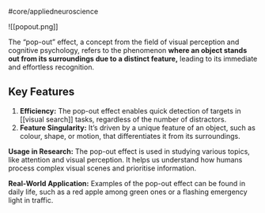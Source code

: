 #core/appliedneuroscience 

![[popout.png]]

The “pop-out” effect, a concept from the field of visual perception and cognitive psychology, refers to the phenomenon **where an object stands out from its surroundings due to a distinct feature,** leading to its immediate and effortless recognition.

## Key Features

1. **Efficiency:** The pop-out effect enables quick detection of targets in [[visual search]] tasks, regardless of the number of distractors.
2. **Feature Singularity:** It’s driven by a unique feature of an object, such as colour, shape, or motion, that differentiates it from its surroundings.

**Usage in Research:**
The pop-out effect is used in studying various topics, like attention and visual perception. It helps us understand how humans process complex visual scenes and prioritise information.

**Real-World Application:**
Examples of the pop-out effect can be found in daily life, such as a red apple among green ones or a flashing emergency light in traffic.
